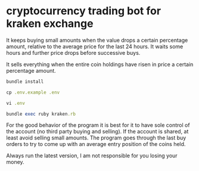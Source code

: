 # cryptocurrency trading bot for kraken exchange

It keeps buying small amounts when the value drops a certain percentage amount, relative to the average price for the last 24 hours. It waits some hours and further price drops before successive buys.

It sells everything when the entire coin holdings have risen in price a certain percentage amount.

```ruby
bundle install

cp .env.example .env

vi .env

bundle exec ruby kraken.rb
```

For the good behavior of the program it is best for it to have sole control of the account (no third party buying and selling).
If the account is shared, at least avoid selling small amounts. The program goes through the last buy orders to try to
come up with an average entry position of the coins held.

Always run the latest version, I am not responsible for you losing your money.
